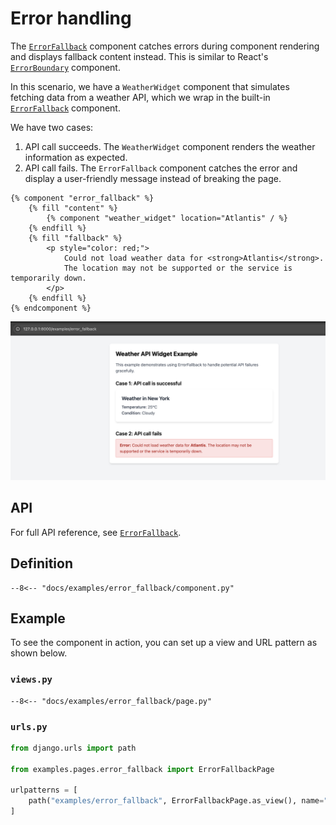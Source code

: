 # Error handling

The [`ErrorFallback`](../../reference/components/#django_components.components.error_fallback.ErrorFallback) component catches errors during component rendering and displays fallback content instead. This is similar to React's [`ErrorBoundary`](https://react.dev/reference/react/Component#catching-rendering-errors-with-an-error-boundary) component.

In this scenario, we have a `WeatherWidget` component that simulates fetching data from a weather API,
which we wrap in the built-in [`ErrorFallback`](../../reference/components/#django_components.components.error_fallback.ErrorFallback) component.

We have two cases:

1. API call succeeds. The `WeatherWidget` component renders the weather information as expected.
2. API call fails. The `ErrorFallback` component catches the error and display a user-friendly message instead of breaking the page.

```django
{% component "error_fallback" %}
    {% fill "content" %}
        {% component "weather_widget" location="Atlantis" / %}
    {% endfill %}
    {% fill "fallback" %}
        <p style="color: red;">
            Could not load weather data for <strong>Atlantis</strong>.
            The location may not be supported or the service is temporarily down.
        </p>
    {% endfill %}
{% endcomponent %}
```

![ErrorFallback example](./images/error_fallback.png)

## API

For full API reference, see [`ErrorFallback`](../../reference/components/#django_components.components.error_fallback.ErrorFallback).

## Definition

```djc_py
--8<-- "docs/examples/error_fallback/component.py"
```

## Example

To see the component in action, you can set up a view and URL pattern as shown below.

### `views.py`

```djc_py
--8<-- "docs/examples/error_fallback/page.py"
```

### `urls.py`

```python
from django.urls import path

from examples.pages.error_fallback import ErrorFallbackPage

urlpatterns = [
    path("examples/error_fallback", ErrorFallbackPage.as_view(), name="error_fallback"),
]
```
